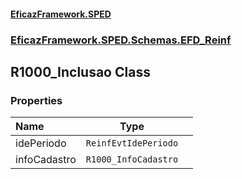 #### [EficazFramework.SPED](EficazFrameworkSPED.md 'EficazFramework SPED')
### [EficazFramework.SPED.Schemas.EFD_Reinf](EficazFramework.SPED.Schemas.EFD_Reinf.md 'EficazFramework.SPED.Schemas.EFD_Reinf')

## R1000_Inclusao Class
### Properties

| Name | Type | |
| :--- | :---: | :--- |
| idePeriodo | `ReinfEvtIdePeriodo` |  |
| infoCadastro | `R1000_InfoCadastro` |  |
